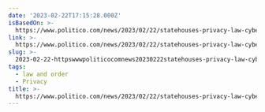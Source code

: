 ```yaml
---
date: '2023-02-22T17:15:28.000Z'
isBasedOn: >-
  https://www.politico.com/news/2023/02/22/statehouses-privacy-law-cybersecurity-00083775
link: >-
  https://www.politico.com/news/2023/02/22/statehouses-privacy-law-cybersecurity-00083775
slug: >-
  2023-02-22-httpswwwpoliticocomnews20230222statehouses-privacy-law-cybersecurity-00083775
tags:
  - law and order
  - Privacy
title: >-
  https://www.politico.com/news/2023/02/22/statehouses-privacy-law-cybersecurity-00083775
---
```


